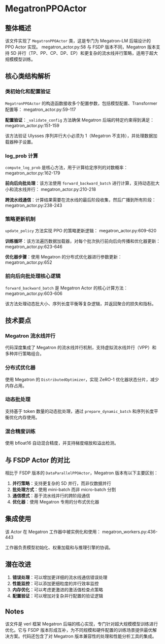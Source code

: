 # MegatronPPOActor

## 整体概述

该文件实现了 `MegatronPPOActor` 类，这是专门为 Megatron-LM 后端设计的 PPO Actor 实现。 megatron_actor.py:58 与 FSDP 版本不同，Megatron 版本支持 5D 并行（TP、PP、CP、DP、EP）和更复杂的流水线并行策略，适用于超大规模模型训练。

## 核心类结构解析

### 类初始化和配置验证

`MegatronPPOActor` 的构造函数接收多个配置参数，包括模型配置、Transformer 配置等： megatron_actor.py:59-117

**配置验证**：`_validate_config` 方法确保 Megatron 后端的特定约束得到满足： megatron_actor.py:151-159

该方法验证 Ulysses 序列并行大小必须为 1（Megatron 不支持），并处理数据加载器种子设置。

### log_prob 计算

`compute_log_prob` 是核心方法，用于计算给定序列的对数概率： megatron_actor.py:162-179

**前向后向批处理**：该方法使用 `forward_backward_batch` 进行计算，支持动态批大小和流水线并行： megatron_actor.py:210-218

**跨流水线通信**：计算结果需要在流水线的最后阶段收集，然后广播到所有阶段： megatron_actor.py:238-243

### 策略更新机制

`update_policy` 方法实现 PPO 的策略更新逻辑： megatron_actor.py:609-620

**训练循环**：该方法遍历数据加载器，对每个批次执行前向后向传播和优化器更新： megatron_actor.py:623-646

**优化器步骤**：使用 Megatron 的分布式优化器进行参数更新： megatron_actor.py:652

### 前向后向批处理核心逻辑

`forward_backward_batch` 是 Megatron Actor 的核心计算方法： megatron_actor.py:603-606

该方法处理动态批大小、序列长度平衡等复杂逻辑，并返回聚合的损失和指标。

## 技术要点

### Megatron 流水线并行

代码深度集成了 Megatron 的流水线并行机制，支持虚拟流水线并行（VPP）和多种并行策略组合。

### 分布式优化器

使用 Megatron 的 `DistributedOptimizer`，实现 ZeRO-1 优化器状态分片，减少内存占用。

### 动态批处理

支持基于 token 数量的动态批处理，通过 `prepare_dynamic_batch` 和序列长度平衡优化内存使用。

### 混合精度训练

使用 bfloat16 自动混合精度，并支持梯度缩放和溢出检测。

## 与 FSDP Actor 的对比

相比于 FSDP 版本的 `DataParallelPPOActor`，Megatron 版本有以下主要区别：

1. **并行策略**：支持更复杂的 5D 并行，而非仅数据并行
2. **批处理方式**：使用 mini-batch 而非 micro-batch 分割
3. **通信模式**：基于流水线并行的跨阶段通信
4. **优化器**：使用 Megatron 专用的分布式优化器

## 集成使用

该 Actor 在 Megatron 工作器中被实例化和使用： megatron_workers.py:436-443

工作器负责模型初始化、权重加载和与推理引擎的协调。

## 潜在改进

1. **错误处理**：可以增加更详细的流水线通信错误处理
2. **性能监控**：可以添加更细粒度的并行效率监控
3. **内存优化**：可以考虑更激进的激活值检查点策略
4. **配置验证**：可以增加对复杂并行配置的验证逻辑

## Notes

该文件是 verl 框架 Megatron 后端的核心实现，专门针对超大规模模型训练进行优化。它与 FSDP 版本形成互补，为不同规模和硬件配置的训练场景提供最优解决方案。代码还包含了对 Megatron 版本兼容性的处理和性能分析工具的集成。
